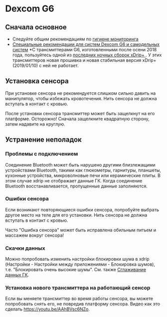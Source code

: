# Dexcom G6

## Сначала основное

* Следуйте общим рекомендациям по [гигиене мониторинга](../Configuration/BG-Source#cgm-hygiene)
* [Специальные рекомендации для систем Dexcom G6 и самодельных систем](../Configuration/BG-Source#dexcom-g6-diy-systems) *С трансмиттерами G6, изготовленными после осени 2018 года, пользуйтесь одной из [последних ночных сборок xDrip+ ](https://github.com/NightscoutFoundation/xDrip/releases). У этих трансмиттеров новая прошивка и новая стабильная версия xDrip+ (2019/01/10) с ней не работает.

## Установка сенсора

При установке сенсора не рекомендуется слишком сильно давить на манипулятор, чтобы избежать кровотечения. Нить сенсора не должна вступать в контакт с кровью.

После установки сенсора трансмиттер может быть защелкнут на его платформе. Осторожно! Сначала защелкните квадратную сторону, затем надавите на круглую.

## Устранение неполадок

### Проблемы с подключением

Соединение Bluetooth может быть нарушено другими близлежащими устройствами Bluetooth, такими как глюкометры, гарнитуры, планшеты, кухонные устройства, микроволновые печи или керамические плиты. В этом случае xdrip не отображает данные ГК. Когда соединение Bluetooth восстанавливается, пропущенные данные заполняются.

### Ошибки сенсора

Если возникают повторяющиеся ошибки сенсора, попробуйте выбрать другое место на теле для его установки. Нить сенсора не должна вступать в контакт с кровью.

Часто "Ошибка сенсора" может быть исправлена обильным питьем и массажем вокруг сенсора!

### Скачки данных

Можно попробовать изменить настройки блокировки шума в xdrip (Настройки - Настройки между приложениями - Блокировка шумов), т.е. "Блокировать очень высокие шумы". См. также [Сглаживание данных ГК](../Usage/Smoothing-Blood-Glucose-Data-in-xDrip.md).

### Установка нового трансмиттера на работающий сенсор

Если вы меняете трансмиттер во время работы сенсора, вы можете попробовать снять его, не повредив платформу сенсора. Видео как это сделать <https://youtu.be/AAhBVsc6NZo>.